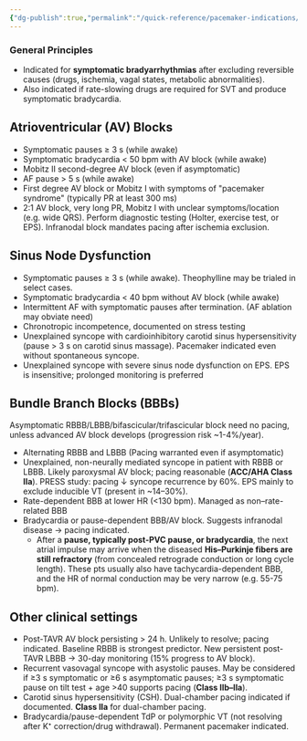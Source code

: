```yaml
---
{"dg-publish":true,"permalink":"/quick-reference/pacemaker-indications/"}
---
```


### **General Principles**

- Indicated for **symptomatic bradyarrhythmias** after excluding reversible causes (drugs, ischemia, vagal states, metabolic abnormalities).
- Also indicated if rate-slowing drugs are required for SVT and produce symptomatic bradycardia.

## Atrioventricular (AV) Blocks

- Symptomatic pauses ≥ 3 s (while awake)
- Symptomatic bradycardia < 50 bpm with AV block (while awake)
- Mobitz II second-degree AV block (even if asymptomatic)
- AF pause > 5 s (while awake)
- First degree AV block or Mobitz I with symptoms of "pacemaker syndrome" (typically PR at least 300 ms)
- 2:1 AV block, very long PR, Mobitz I with unclear symptoms/location (e.g. wide QRS). Perform diagnostic testing (Holter, exercise test, or EPS). Infranodal block mandates pacing after ischemia exclusion.

## Sinus Node Dysfunction

- Symptomatic pauses ≥ 3 s (while awake). Theophylline may be trialed in select cases. 
- Symptomatic bradycardia < 40 bpm without AV block (while awake)
- Intermittent AF with symptomatic pauses after termination. (AF ablation may obviate need)
- Chronotropic incompetence, documented on stress testing
- Unexplained syncope with cardioinhibitory carotid sinus hypersensitivity (pause > 3 s on carotid sinus massage). Pacemaker indicated even without spontaneous syncope.
- Unexplained syncope with severe sinus node dysfunction on EPS. EPS is insensitive; prolonged monitoring is preferred

## Bundle Branch Blocks (BBBs)

Asymptomatic RBBB/LBBB/bifascicular/trifascicular block need no pacing, unless advanced AV block develops (progression risk ~1-4%/year).
- Alternating RBBB and LBBB (Pacing warranted even if asymptomatic)
- Unexplained, non-neurally mediated syncope in patient with RBBB or LBBB. Likely paroxysmal AV block; pacing reasonable (**ACC/AHA Class IIa**). PRESS study: pacing ↓ syncope recurrence by 60%. EPS mainly to exclude inducible VT (present in ~14–30%).
- Rate-dependent BBB at lower HR (<130 bpm). Managed as non–rate-related BBB
- Bradycardia or pause-dependent BBB/AV block. Suggests infranodal disease → pacing indicated.
	- After a **pause, typically post-PVC pause, or bradycardia**, the next atrial impulse may arrive when the diseased **His–Purkinje fibers are still refractory** (from concealed retrograde conduction or long cycle length). These pts usually also have tachycardia-dependent BBB, and the HR of normal conduction may be very narrow (e.g. 55-75 bpm).

## Other clinical settings

- Post-TAVR AV block persisting > 24 h. Unlikely to resolve; pacing indicated. Baseline RBBB is strongest predictor. New persistent post-TAVR LBBB → 30-day monitoring (15% progress to AV block).
- Recurrent vasovagal syncope with asystolic pauses. May be considered if ≥3 s symptomatic or ≥6 s asymptomatic pauses; ≥3 s symptomatic pause on tilt test + age >40 supports pacing (**Class IIb–IIa**).
- Carotid sinus hypersensitivity (CSH). Dual-chamber pacing indicated if documented. **Class IIa** for dual-chamber pacing.
- Bradycardia/pause-dependent TdP or polymorphic VT (not resolving after K⁺ correction/drug withdrawal). Permanent pacemaker indicated.